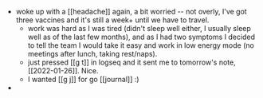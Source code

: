 - woke up with a [[headache]] again, a bit worried -- not overly, I've got three vaccines and it's still a week+ until we have to travel.
	- work was hard as I was tired (didn't sleep well either, I usually sleep well as of the last few months), and as I had two symptoms I decided to tell the team I would take it easy and work in low energy mode (no meetings after lunch, taking rest/naps).
	- just pressed [[g t]] in logseq and it sent me to tomorrow's note, [[2022-01-26]]. Nice.
	- I wanted [[g j]] for go [[journal]] :)
-